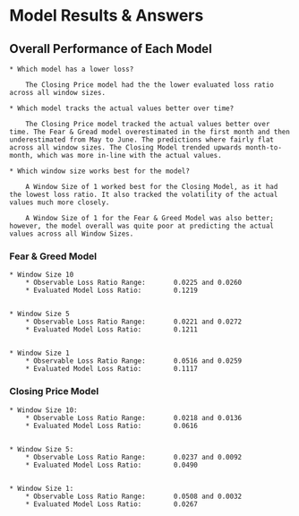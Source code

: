# Model Results & Answers


## Overall Performance of Each Model

    * Which model has a lower loss?

        The Closing Price model had the the lower evaluated loss ratio across all window sizes. 

    * Which model tracks the actual values better over time?

        The Closing Price model tracked the actual values better over time. The Fear & Gread model overestimated in the first month and then underestimated from May to June. The predictions where fairly flat across all window sizes. The Closing Model trended upwards month-to-month, which was more in-line with the actual values. 

    * Which window size works best for the model?

        A Window Size of 1 worked best for the Closing Model, as it had the lowest loss ratio. It also tracked the volatility of the actual values much more closely. 

        A Window Size of 1 for the Fear & Greed Model was also better; however, the model overall was quite poor at predicting the actual values across all Window Sizes. 


### Fear & Greed Model 
    * Window Size 10
        * Observable Loss Ratio Range:       0.0225 and 0.0260      
        * Evaluated Model Loss Ratio:        0.1219    
        
        
    * Window Size 5
        * Observable Loss Ratio Range:       0.0221 and 0.0272   
        * Evaluated Model Loss Ratio:        0.1211
        

    * Window Size 1
        * Observable Loss Ratio Range:       0.0516 and 0.0259
        * Evaluated Model Loss Ratio:        0.1117
        


### Closing Price Model 
    * Window Size 10:
        * Observable Loss Ratio Range:       0.0218 and 0.0136
        * Evaluated Model Loss Ratio:        0.0616
        
        
    * Window Size 5:
        * Observable Loss Ratio Range:       0.0237 and 0.0092  
        * Evaluated Model Loss Ratio:        0.0490


    * Window Size 1:
        * Observable Loss Ratio Range:       0.0508 and 0.0032            
        * Evaluated Model Loss Ratio:        0.0267
